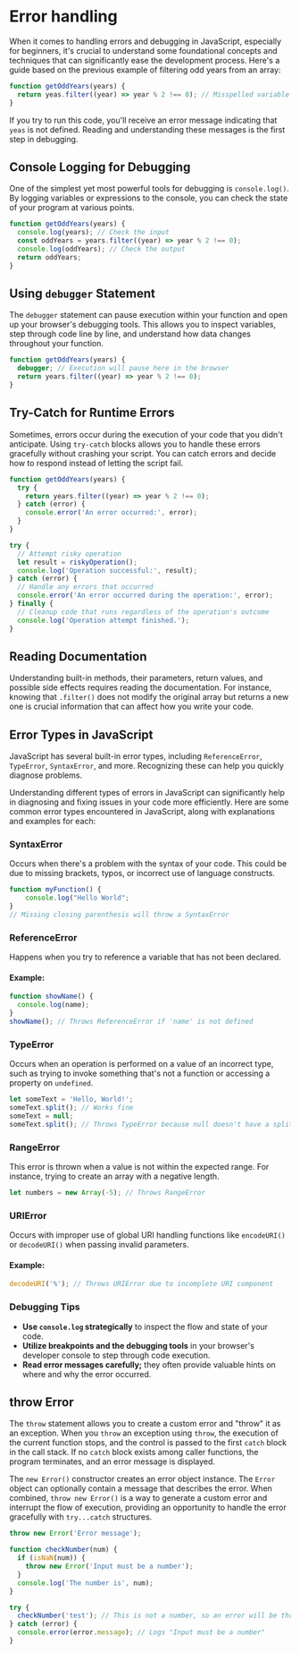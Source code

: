 # Error handling

When it comes to handling errors and debugging in JavaScript, especially for beginners, it's crucial to understand some foundational concepts and techniques that can significantly ease the development process. Here's a guide based on the previous example of filtering odd years from an array:

```javascript
function getOddYears(years) {
  return yeas.filter((year) => year % 2 !== 0); // Misspelled variable name
}
```

If you try to run this code, you'll receive an error message indicating that `yeas` is not defined. Reading and understanding these messages is the first step in debugging.

## Console Logging for Debugging

One of the simplest yet most powerful tools for debugging is `console.log()`. By logging variables or expressions to the console, you can check the state of your program at various points.

```javascript
function getOddYears(years) {
  console.log(years); // Check the input
  const oddYears = years.filter((year) => year % 2 !== 0);
  console.log(oddYears); // Check the output
  return oddYears;
}
```

## Using `debugger` Statement

The `debugger` statement can pause execution within your function and open up your browser's debugging tools. This allows you to inspect variables, step through code line by line, and understand how data changes throughout your function.

```javascript
function getOddYears(years) {
  debugger; // Execution will pause here in the browser
  return years.filter((year) => year % 2 !== 0);
}
```

## Try-Catch for Runtime Errors

Sometimes, errors occur during the execution of your code that you didn't anticipate. Using `try-catch` blocks allows you to handle these errors gracefully without crashing your script. You can catch errors and decide how to respond instead of letting the script fail.

```javascript
function getOddYears(years) {
  try {
    return years.filter((year) => year % 2 !== 0);
  } catch (error) {
    console.error('An error occurred:', error);
  }
}
```

```javascript
try {
  // Attempt risky operation
  let result = riskyOperation();
  console.log('Operation successful:', result);
} catch (error) {
  // Handle any errors that occurred
  console.error('An error occurred during the operation:', error);
} finally {
  // Cleanup code that runs regardless of the operation's outcome
  console.log('Operation attempt finished.');
}
```

## Reading Documentation

Understanding built-in methods, their parameters, return values, and possible side effects requires reading the documentation. For instance, knowing that `.filter()` does not modify the original array but returns a new one is crucial information that can affect how you write your code.

## Error Types in JavaScript

JavaScript has several built-in error types, including `ReferenceError`, `TypeError`, `SyntaxError`, and more. Recognizing these can help you quickly diagnose problems.

Understanding different types of errors in JavaScript can significantly help in diagnosing and fixing issues in your code more efficiently. Here are some common error types encountered in JavaScript, along with explanations and examples for each:

### SyntaxError

Occurs when there's a problem with the syntax of your code. This could be due to missing brackets, typos, or incorrect use of language constructs.

```javascript
function myFunction() {
    console.log("Hello World";
}
// Missing closing parenthesis will throw a SyntaxError
```

### ReferenceError

Happens when you try to reference a variable that has not been declared.

#### Example:

```javascript
function showName() {
  console.log(name);
}
showName(); // Throws ReferenceError if 'name' is not defined
```

### TypeError

Occurs when an operation is performed on a value of an incorrect type, such as trying to invoke something that's not a function or accessing a property on `undefined`.

```javascript
let someText = 'Hello, World!';
someText.split(); // Works fine
someText = null;
someText.split(); // Throws TypeError because null doesn't have a split method
```

### RangeError

This error is thrown when a value is not within the expected range. For instance, trying to create an array with a negative length.

```javascript
let numbers = new Array(-5); // Throws RangeError
```

### URIError

Occurs with improper use of global URI handling functions like `encodeURI()` or `decodeURI()` when passing invalid parameters.

#### Example:

```javascript
decodeURI('%'); // Throws URIError due to incomplete URI component
```

### Debugging Tips

- **Use `console.log` strategically** to inspect the flow and state of your code.
- **Utilize breakpoints and the debugging tools** in your browser's developer console to step through code execution.
- **Read error messages carefully;** they often provide valuable hints on where and why the error occurred.

## throw Error

The `throw` statement allows you to create a custom error and "throw" it as an exception. When you `throw` an exception using `throw`, the execution of the current function stops, and the control is passed to the first `catch` block in the call stack. If no `catch` block exists among caller functions, the program terminates, and an error message is displayed.

The `new Error()` constructor creates an error object instance. The `Error` object can optionally contain a message that describes the error. When combined, `throw new Error()` is a way to generate a custom error and interrupt the flow of execution, providing an opportunity to handle the error gracefully with `try...catch` structures.

```js
throw new Error('Error message');
```

```js
function checkNumber(num) {
  if (isNaN(num)) {
    throw new Error('Input must be a number');
  }
  console.log('The number is', num);
}

try {
  checkNumber('test'); // This is not a number, so an error will be thrown
} catch (error) {
  console.error(error.message); // Logs "Input must be a number"
}
```
